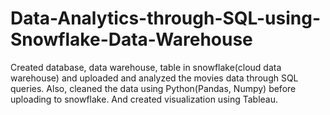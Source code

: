 # Data-Analytics-through-SQL-using-Snowflake-Data-Warehouse
Created database, data warehouse, table in snowflake(cloud data warehouse) and uploaded and analyzed the movies data through SQL queries. Also, cleaned the data using Python(Pandas, Numpy) before uploading to snowflake. And created visualization using Tableau.
